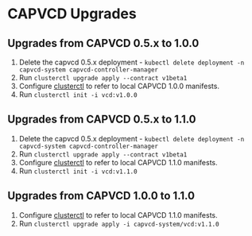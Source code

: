 # CAPVCD Upgrades

## Upgrades from CAPVCD 0.5.x to 1.0.0

1. Delete the capvcd 0.5.x deployment - `kubectl delete deployment -n capvcd-system capvcd-controller-manager`
2. Run `clusterctl upgrade apply --contract v1beta1`
3. Configure [clusterctl](CLUSTERCTL.md#clusterctl_set_up) to refer to local CAPVCD 1.0.0 manifests.
4. Run `clusterctl init -i vcd:v1.0.0`

## Upgrades from CAPVCD 0.5.x to 1.1.0

1. Delete the capvcd 0.5.x deployment - `kubectl delete deployment -n capvcd-system capvcd-controller-manager`
2. Run `clusterctl upgrade apply --contract v1beta1`
3. Configure [clusterctl](CLUSTERCTL.md#clusterctl_set_up) to refer to local CAPVCD 1.1.0 manifests.
4. Run `clusterctl init -i vcd:v1.1.0`

## Upgrades from CAPVCD 1.0.0 to 1.1.0
1. Configure [clusterctl](CLUSTERCTL.md#clusterctl_set_up) to refer to local CAPVCD 1.1.0 manifests.
2. Run `clusterctl upgrade apply -i capvcd-system/vcd:v1.1.0`
